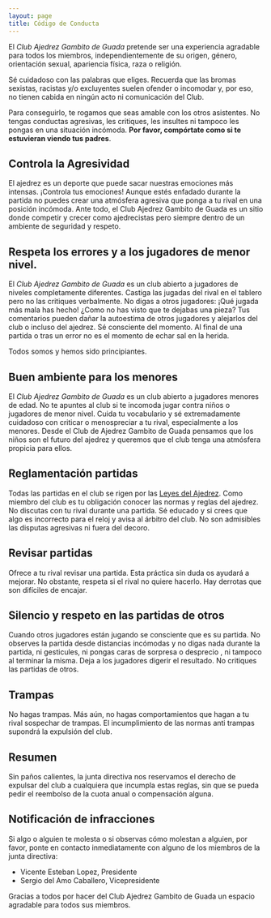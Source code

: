```yaml
---
layout: page
title: Código de Conducta
---
```

<p>El <i>Club Ajedrez Gambito de Guada</i> pretende ser una experiencia agradable para todos los miembros, independientemente de su origen, género, orientación sexual, apariencia física, raza o religión.</p>
<p>Sé cuidadoso con las palabras que eliges. Recuerda que las bromas sexistas, racistas y/o excluyentes suelen ofender o incomodar y, por eso, no tienen cabida en ningún acto ni comunicación del Club.</p>
<p>Para conseguirlo, te rogamos que seas amable con los otros asistentes. No tengas conductas agresivas, les critiques, les insultes ni tampoco les pongas en una situación incómoda. <b>Por favor, compórtate como si te estuvieran viendo tus padres</b>.</p>

<h2>Controla la Agresividad</h2>
<p>El ajedrez es un deporte que puede sacar nuestras emociones más intensas. ¡Controla tus emociones! Aunque estés enfadado durante la partida no puedes crear una atmósfera agresiva que ponga a tu rival en una posición incómoda. Ante todo, el Club Ajedrez Gambito de Guada es un sitio donde competir y crecer como ajedrecistas pero siempre dentro de un ambiente de seguridad y respeto.</p>

<h2>Respeta los errores y a los jugadores de menor nivel.</h2>
<p>El <i>Club Ajedrez Gambito de Guada</i> es un club abierto a jugadores de niveles completamente diferentes. Castiga las jugadas del rival en el tablero pero no las critiques verbalmente. No digas a otros jugadores: ¡Qué jugada más mala has hecho! ¿Como no has visto que te dejabas una pieza? Tus comentarios pueden dañar la autoestima de otros jugadores y alejarlos del club o incluso del ajedrez. Sé consciente del momento. Al final de una partida o tras un error no es el momento de echar sal en la herida.</p>

<p>Todos somos y hemos sido principiantes.</p>

<h2>Buen ambiente para los menores</h2>

<p>El <i>Club Ajedrez Gambito de Guada</i> es un club abierto a jugadores menores de edad. No te apuntes al club si te incomoda jugar contra niños o jugadores de menor nivel. Cuida tu vocabulario y sé extremadamente cuidadoso con criticar o menospreciar a tu rival, especialmente a los menores. Desde el Club de Ajedrez Gambito de Guada pensamos que los niños son el futuro del ajedrez y queremos que el club tenga una atmósfera propicia para ellos.</p>

<h2>Reglamentación partidas</h2>

<p>Todas las partidas en el club se rigen por las <a href="https://feda.org/feda2k16/wp-content/uploads/Leyes-2023.pdf">Leyes del Ajedrez</a>. Como miembro del club es tu obligación conocer las normas y reglas del ajedrez. No discutas con tu rival durante una partida. Sé educado y si crees que algo es incorrecto para el reloj y avisa al árbitro del club. No son admisibles las disputas agresivas ni fuera del decoro.</p>

<h2>Revisar partidas</h2>

<p>Ofrece a tu rival revisar una partida. Esta práctica sin duda os ayudará a mejorar. No obstante, respeta si el rival no quiere hacerlo. Hay derrotas que son difíciles de encajar.</p>

<h2>Silencio y respeto en las partidas de otros</h2>
<p>Cuando otros jugadores están jugando se consciente que es su partida. No observes la partida desde distancias incómodas y no digas nada durante la partida, ni gesticules, ni pongas caras de sorpresa o desprecio , ni tampoco al terminar la misma. Deja a los jugadores digerir el resultado. No critiques las partidas de otros.</p>

<h2>Trampas</h2>
<p>No hagas trampas. Más aún, no hagas comportamientos que hagan a tu rival sospechar de trampas. El incumplimiento de las normas anti trampas supondrá la expulsión del club.</p>

<h2>Resumen</h2>

<p>Sin paños calientes, la junta directiva nos reservamos el derecho de expulsar del club a cualquiera que incumpla estas reglas, sin que se pueda pedir el reembolso de la cuota anual o compensación alguna.</p>

<h2>Notificación de infracciones</h2>
<p>Si algo o alguien te molesta o si observas cómo molestan a alguien, por favor, ponte en contacto inmediatamente con alguno de los miembros de la junta directiva:</p>
<ul>
<li>Vicente Esteban Lopez, Presidente</li>
<li>Sergio del Amo Caballero, Vicepresidente</li>
</ul>
<p>Gracias a todos por hacer del Club Ajedrez Gambito de Guada un espacio agradable para todos sus miembros.</p>
